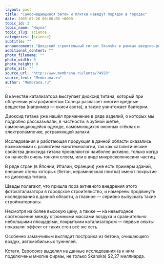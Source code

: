 ```yaml
---
layout: post
title: "Самоочищающиеся бетон и плитки наведут порядок в городах"
date: 2005-07-26 00:00:00 +0000
topic_id: 2
topic_name: "Наука"
topic_slug: science
categories: [science]
subtitle: ""
announcement: "Шведский строительный гигант Skanska в рамках шведско-финского проекта стоимостью $1,7 миллиона начал разработку новых сортов самоочищающегося бетона и других строительных материалов, покрытых фотохимическими катализаторами, призванными очищать от загрязнений и сами стены, и воздух в городах."
additional_content: ""
photo_filename: ""
photo_width: 0
photo_height: 0
photo_alt: ""
source_url: "http://www.membrana.ru/lenta/?4920"
source_text: "Membrana.ru"
author: "Membrana.ru"
---
```

В качестве катализатора выступает диоксид титана, который при облучении ультрафиолетом Солнца разлагает многие вредные вещества (например — окиси азота), а также уничтожает бактерии.

Диоксид титана уже нашёл применение в ряде изделий, о которых мы подробно рассказывали, в частности: в зубной щётке, самоочищающейся одежде, самомоющихся оконных стёклах и электролампочке, устраняющей запахи.

Исследования и работающая продукция в данной области оказались возможными с развитием нанотехнологии, так как каталитические свойства диоксида титана проявляются наиболее активно, только когда он нанесён очень тонким слоем, или в виде микроскопических частиц.

В ряде стран (в Японии, Италии, Франции) уже есть примеры зданий, внешние стены которых (бетон, керамическая плитка) имеют покрытие из диоксида титана.

Шведы полагают, что пришла пора активного внедрения этого фотокатализатора в городское строительство, и намерены продвинуть исследования в данной области, а главное — серийно выпускать такие стройматериалы.

Несмотря на более высокую цену, а также — на невыгодное соотношение между огромными массами воздуха и сравнительно небольшими площадями, покрытыми катализатором — первые опыты показали: эффект от таких стен всё же есть.

Особенно заманчивым выглядит постройка из бетона, очищающего воздух, автомобильных туннелей.

Кстати, Евросоюз выделил на данные исследования (а к ним подключены многие фирмы, не только Skanska) $2,27 миллиарда.
